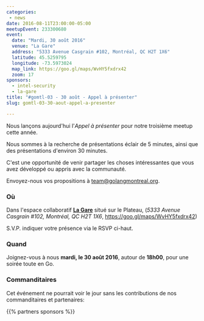 ```yaml
---
categories:
 - news
date: 2016-08-11T23:00:00-05:00
meetupEvent: 233300680
event:
  date: "Mardi, 30 août 2016"
  venue: "La Gare"
  address: "5333 Avenue Casgrain #102, Montréal, QC H2T 1X6"
  latitude: 45.5259795
  longitude: -73.5973024
  map_link: https://goo.gl/maps/WvHY5fxdrx42
  zoom: 17
sponsors:
  - intel-security
  - la-gare
title: "#gomtl-03 - 30 août - Appel à présenter"
slug: gomtl-03-30-aout-appel-a-presenter

---
```


Nous lançons aujourd'hui l'_Appel à présenter_ pour notre troisième
meetup cette année.

Nous sommes à la recherche de présentations éclair de 5 minutes, ainsi que des
présentations d'environ 30 minutes.

C'est une opportunité de venir partager les choses intéressantes que vous avez
développé ou appris avec la communauté.

Envoyez-nous vos propositions à <a
href="mailto:team@golangmontreal.org">team@golangmontreal.org</a>.

<!--more-->

### Où

Dans l'espace collaboratif [**La Gare**](https://garemtl.com) situé sur le Plateau, (_5333 Avenue Casgrain #102, Montréal, QC H2T 1X6_, https://goo.gl/maps/WvHY5fxdrx42)

S.V.P. indiquer votre présence via le RSVP ci-haut.


### Quand

Joignez-vous à nous **mardi, le 30 août 2016**, autour de **18h00**, pour une
soirée toute en Go.


### Commanditaires

Cet événement ne pourrait voir le jour sans les contributions de nos
commanditaires et partenaires:

{{% partners sponsors %}}

<!--Nous voulons aussi remercier chaleureusement nos **partenaires** pour ce meetup:-->
